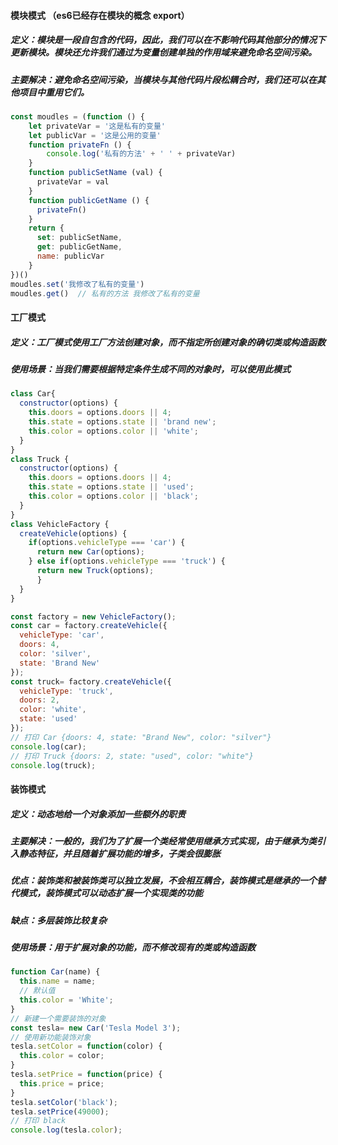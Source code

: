 #### 模块模式 （es6已经存在模块的概念 export）

##### 定义：模块是一段自包含的代码，因此，我们可以在不影响代码其他部分的情况下更新模块。模块还允许我们通过为变量创建单独的作用域来避免命名空间污染。

##### 主要解决：避免命名空间污染，当模块与其他代码片段松耦合时，我们还可以在其他项目中重用它们。

```javascript
const moudles = (function () {
    let privateVar = '这是私有的变量'
    let publicVar = '这是公用的变量'
    function privateFn () {
        console.log('私有的方法' + ' ' + privateVar)
    }
    function publicSetName (val) {
      privateVar = val
    }
    function publicGetName () {
      privateFn()
    }
    return {
      set: publicSetName,
      get: publicGetName,
      name: publicVar
    }
})()
moudles.set('我修改了私有的变量')
moudles.get()  // 私有的方法 我修改了私有的变量

```

#### 工厂模式

##### 定义：工厂模式使用工厂方法创建对象，而不指定所创建对象的确切类或构造函数

##### 使用场景：当我们需要根据特定条件生成不同的对象时，可以使用此模式

```javascript
class Car{
  constructor(options) {
    this.doors = options.doors || 4;
    this.state = options.state || 'brand new';
    this.color = options.color || 'white';
  }
}
class Truck {
  constructor(options) {
    this.doors = options.doors || 4;
    this.state = options.state || 'used';
    this.color = options.color || 'black';
  }
}
class VehicleFactory {
  createVehicle(options) {
    if(options.vehicleType === 'car') {
      return new Car(options);
    } else if(options.vehicleType === 'truck') {
      return new Truck(options);
      }
  }
}

const factory = new VehicleFactory();
const car = factory.createVehicle({
  vehicleType: 'car',
  doors: 4,
  color: 'silver',
  state: 'Brand New'
});
const truck= factory.createVehicle({
  vehicleType: 'truck',
  doors: 2,
  color: 'white',
  state: 'used'
});
// 打印 Car {doors: 4, state: "Brand New", color: "silver"}
console.log(car);
// 打印 Truck {doors: 2, state: "used", color: "white"}
console.log(truck);
```

#### 装饰模式

##### 定义：动态地给一个对象添加一些额外的职责

##### 主要解决：一般的，我们为了扩展一个类经常使用继承方式实现，由于继承为类引入静态特征，并且随着扩展功能的增多，子类会很膨胀

##### 优点：装饰类和被装饰类可以独立发展，不会相互耦合，装饰模式是继承的一个替代模式，装饰模式可以动态扩展一个实现类的功能

##### 缺点：多层装饰比较复杂

##### 使用场景：用于扩展对象的功能，而不修改现有的类或构造函数

```javascript
function Car(name) {
  this.name = name;
  // 默认值
  this.color = 'White';
}
// 新建一个需要装饰的对象
const tesla= new Car('Tesla Model 3');
// 使用新功能装饰对象
tesla.setColor = function(color) {
  this.color = color;
}
tesla.setPrice = function(price) {
  this.price = price;
}
tesla.setColor('black');
tesla.setPrice(49000);
// 打印 black
console.log(tesla.color);
```

